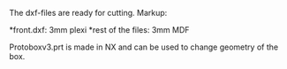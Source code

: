 The dxf-files are ready for cutting. 
Markup: 

*front.dxf: 3mm plexi
*rest of the files: 3mm MDF

Protoboxv3.prt is made in NX and can be used to change geometry of the box.
